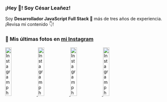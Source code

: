 <h3>¡Hey 👋! Soy César Leañez!</h3>

<p>Soy <strong>Desarrollador JavaScript Full Stack 🚀</strong> más de tres años de experiencia.<br />¡Revisa mi contenido 👇!</p>

### 📸 Mis últimas fotos en [mi Instagram](https://instagram.com/cele)


<a href='https://instagram.com/p/C1UpuSGLQiG' target='_blank'>
  <img width='20%' src='https://instagram.flba2-1.fna.fbcdn.net/v/t51.29350-15/412513918_1325803934584302_4400498733289087214_n.jpg?stp=dst-jpg_e15&_nc_ht=instagram.flba2-1.fna.fbcdn.net&_nc_cat=106&_nc_ohc=4h-rieIBrWUQ7kNvgFTnc3l&edm=APU89FABAAAA&ccb=7-5&oh=00_AYDZ2cPJWjhkzKAoz_mIE9Aiz9YH3tNWkHOisRd_ETOi2g&oe=66829C1D&_nc_sid=bc0c2c' alt='Instagram photo' />
</a>
<a href='https://instagram.com/p/CzMY3lzxgmx' target='_blank'>
  <img width='20%' src='https://instagram.flba2-1.fna.fbcdn.net/v/t51.29350-15/398916226_819142863293745_2426123683154743297_n.webp?stp=dst-jpg_e35&_nc_ht=instagram.flba2-1.fna.fbcdn.net&_nc_cat=109&_nc_ohc=m0E4lXZMvXIQ7kNvgFou5Df&edm=APU89FABAAAA&ccb=7-5&oh=00_AYDKLGSd4M_k5qiatNSlnKurF5blqYyVNvhTr3LYb1pczw&oe=66829B0C&_nc_sid=bc0c2c' alt='Instagram photo' />
</a>
<a href='https://instagram.com/p/CygbQv4uqxM' target='_blank'>
  <img width='20%' src='https://instagram.flba2-1.fna.fbcdn.net/v/t51.29350-15/391525959_236593062741789_5868561716480810596_n.webp?stp=dst-jpg_e35&_nc_ht=instagram.flba2-1.fna.fbcdn.net&_nc_cat=109&_nc_ohc=b62pBgctD-gQ7kNvgGMFLVw&edm=APU89FABAAAA&ccb=7-5&oh=00_AYBh_z13EgJJKC6nY0y2JDb5w9kxIxM2W2mm5AIMuOjGwg&oe=6682A148&_nc_sid=bc0c2c' alt='Instagram photo' />
</a>
<a href='https://instagram.com/p/CxTmOF6vN8M' target='_blank'>
  <img width='20%' src='https://instagram.flba2-1.fna.fbcdn.net/v/t51.29350-15/378565944_323878180141713_8920720304536029091_n.jpg?stp=dst-jpg_e15&_nc_ht=instagram.flba2-1.fna.fbcdn.net&_nc_cat=109&_nc_ohc=tdi7gEGzZDoQ7kNvgGtFDAO&edm=APU89FABAAAA&ccb=7-5&oh=00_AYC76ACGjlnZhjByREtPIpiEab20f7XQpJ_TVlkMzWXFSQ&oe=66829B12&_nc_sid=bc0c2c' alt='Instagram photo' />
</a>
